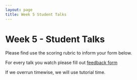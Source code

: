 ```yaml
---
layout: page
title: Week 5 Student Talks
---
```


Week 5 - Student Talks 
=====================

Please find use the scoring rubric to inform your form below. 


For every talk you watch please fill out [feedback form](https://docs.google.com/forms/d/e/1FAIpQLSdEPWhRx9LvidLu0TixKHpjtdUic9BF84kfUuMG9EZj9QeMlQ/viewform)


If we overrun timewise, we will use tutorial time. 

